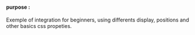 #### purpose :

Exemple of integration for beginners, using differents display, positions and other basics css propeties.
